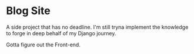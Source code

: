 # Blog Site
A side project that has no deadline. I'm still tryna implement the knowledge to forge in deep behalf of my Django journey.

Gotta figure out the Front-end. 
